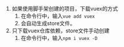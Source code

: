 1) 如果使用脚手架创建的项目，下载vuex的方式
    1) 在命令行中，输入`vue add vuex`
    2) 会自动生成store文件。
2) 只下载vuex仓库依赖，store文件手动创建
    1) 在命令行中，输入`npm i vuex -D`
